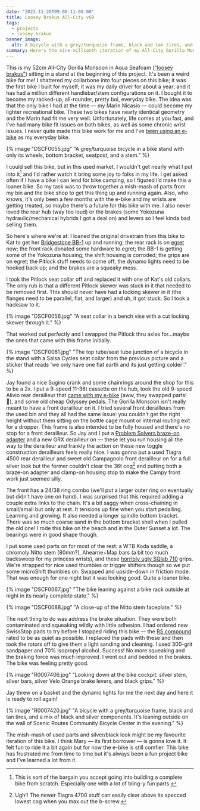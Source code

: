 ```yaml
---
date: "2023-11-20T09:08:11-08:00"
title: Loosey Brakus All-City v69
tags:
  - projects
  - loosey brakus
banner_image:
  alt: A bicycle with a grey/turquoise frame, black and tan tires, and a mix of black and silver components. It's leaning outside on the wall of Scenic Routes Community Bicycle Center in the evening.
summary: Here's the nine-millionth iteration of my All-City Gorilla Monsoon that I'm prepping to live at the bike shop instead of my apartment. Bike camping loaner, woo!
---
```


This is my 52cm All-City Gorilla Monsoon in Aqua Seafoam (["loosey brakus"](/tags/loosey-brakus)) sitting in a stand at the beginning of this project. It's been a weird bike for me! I shattered my collarbone into four pieces on this bike; it was the first bike I built for myself; it was my daily driver for about a year; and it has had a million different handlebar/stem configurations on it. I bought it to become my racked-up, all-rounder, pretty boi, everyday bike. The idea was that the only bike I had at the time — my Marin Nicasio — could become my lighter recreational bike. These two bikes have nearly identical geometry and the Marin had fit me very well. Unfortunately, life comes at you fast, and I've had many bike fit issues on both bikes, as well as some chronic wrist issues. I never quite made this bike work for me and I've [been using an e-bike](/posts/thoughts-after-2000km-on-an-ebike) as my everyday bike.

{% image "DSCF0055.jpg" "A grey/turquoise bicycle in a bike stand with only its wheels, bottom bracket, seatpost, and a stem." %}

I could sell this bike, but in this used market, I wouldn't get nearly what I put into it[^1] and I'd rather watch it bring some joy to folks in my life. I get asked often if I have a bike I can lend for bike camping, so I figured I’d make this a loaner bike. So my task was to throw together a mish-mash of parts from my bin and the bike shop to get this thing up and running again. Also, who knows, it's only been a few months with the e-bike and my wrists are getting treated, so maybe there's a future for this bike with me. I also never loved the rear hub (way too loud) or the brakes (some Yokozuna hydraulic/mechanical hybrids I got a deal on) and levers so I feel kinda bad selling them.

[^1]: This is sort of the bargain you accept going into building a complete bike from scratch. Especially one with a lot of bling-y fun parts.

So here's where we're at: I loaned the original drivetrain from this bike to Kat to get her [Bridgestone BB-1](/posts/kats-bb-1-part-2) up and running; the rear rack is on [egret](/tags/egret) now; the front rack donated some hardware to egret; the BB-1 is getting some of the Yokozuna housing; the shift housing is corroded; the grips are on egret; the Pitlock stuff needs to come off; the dynamo lights need to be hooked back up; and the brakes are a squeaky mess.

I took the Pitlock seat collar off and replaced it with one of Kat's old collars. The only rub is that a different Pitlock skewer was stuck in it that needed to be removed first. This should never have had a locking skewer in it (the flanges need to be parallel, flat, and larger) and uh, it got stuck. So I took a hacksaw to it.

{% image "DSCF0056.jpg" "A seat collar in a bench vise with a cut locking skewer through it." %}

That worked out perfectly and I swapped the Pitlock thru axles for…maybe the ones that came with this frame initially.

{% image "DSCF0061.jpg" "The top tube/seat tube junction of a bicycle in the stand with a Salsa Cycles seat collar from the previous picture and a sticker that reads 'we only have one flat earth and its just getting colder'." %}

Jay found a nice Sugino crank and some chainrings around the shop for this to be a 2x. I put a 9-speed 11-36t cassette on the hub, took the old 9-speed Alivio rear derailleur that [came with my e-bike](/posts/cues-drivetrain-upgrade-for-egret) (aww, they swapped parts! 🥹), and some old cheap Odyssey pedals. The Gorilla Monsoon isn't really meant to have a front derailleur on it. I tried several front derailleurs from the used bin and they all had the same issue: you couldn't get the right height without them sitting on the bottle cage mount or internal routing exit for a dropper. This frame is also intended to be fully housed and there's no stop for a front derailleur. So Jay and I put a [Problem Solvers braze-on adapter](https://problemsolversbike.com/products/braze-on-adaptor-clamps) and a new GRX derailleur on — these let you run housing all the way to the derailleur and frankly the action on these new toggle construction derailleurs feels really nice. I was gonna put a used Tiagra 4500 rear derailleur and sweet old Campagnolo front derailleur on for a full silver look but the former couldn't clear the 36t cog[^2] and putting both a braze-on adapter and clamp-on housing stop to make the Campy front work just seemed silly.

[^2]: Ugh!! The newer Tiagra 4700 stuff can easily clear above its specced lowest cog when you max out the b-screw.

The front has a 24/38 ring combo (we'll put a larger outer ring on eventually but didn't have one on hand). I was surprised that this required adding a couple extra links to the chain. It's a bit saggy when cross-chaining in small/small but only at rest. It tensions up fine when you start pedalling. Learning and growing. It also needed a longer spindle bottom bracket. There was so much coarse sand in the bottom bracket shell when I pulled the old one! I rode this bike on the beach and in the Outer Sunset a lot. The bearings were in good shape though.

I put some used parts on for most of the rest: a WTB Koda saddle, a chromoly Nitto stem (80mm?), Ahearne+Map bars (a bit too much backsweep for my princess wrists), and these [horribly ugly SQlab 710](https://sqlab-usa.com/products/710-mtb-tour-and-travel-grip) grips. We're strapped for nice used thumbies or trigger shifters though so we put some microShift thumbies on. Swapped and upside-down in friction mode. That was enough for one night but it was looking good. Quite a loaner bike.

{% image "DSCF0067.jpg" "The bike leaning against a bike rack outside at night in its nearly complete state." %}

{% image "DSCF0088.jpg" "A close-up of the Nitto stem faceplate." %}

The next thing to do was address the brake situation. They were both contaminated and squeaking wildly with little adhesion. I had ordered new SwissStop pads to try before I stopped riding this bike — the [RS compound](https://www.swissstop.ch/en/tech/compounds/disc-rs/) rated to be as quiet as possible. I replaced the pads with these and then took the rotors off to give them a light sanding and cleaning. I used 300-grit sandpaper and 70% isopropyl alcohol. Success! No more squeaking and the braking force was much improved. I went out and bedded in the brakes. The bike was feeling pretty good.

{% image "R0007406.jpg" "Looking down at the bike cockpit: silver stem, silver bars, silver Velo Orange brake levers, and black grips." %}

Jay threw on a basket and the dynamo lights for me the next day and here it is ready to roll again!

{% image "R0007420.jpg" "A bicycle with a grey/turquoise frame, black and tan tires, and a mix of black and silver components. It's leaning outside on the wall of Scenic Routes Community Bicycle Center in the evening." %}

The mish-mash of used parts and silver/black look might be my favourite iteration of this bike. I think Mary — its first borrower — is gonna love it. It felt fun to ride it a bit again but for now the e-bike is still comfier. This bike has frustrated me from time to time but it's always been a fun project bike and I've learned a lot from it.
